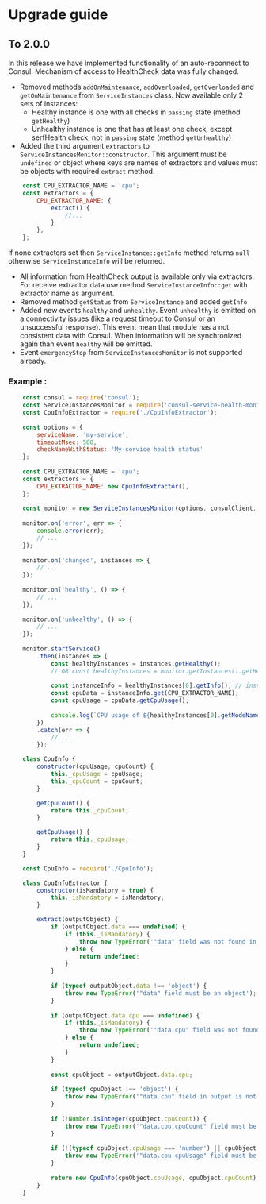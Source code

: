 # Upgrade guide

## To 2.0.0

In this release we have implemented functionality of an auto-reconnect to Consul. Mechanism of access to HealthCheck data
was fully changed.

- Removed methods `addOnMaintenance`, `addOverloaded`, `getOverloaded` and `getOnMaintenance` from `ServiceInstances` class.
    Now available only 2 sets of instances:
     - Healthy instance is one with all checks in `passing` state (method `getHealthy`)
     - Unhealthy instance is one that has at least one check, except serfHealth check, not in `passing` state (method `getUnhealthy`)
- Added the third argument `extractors` to `ServiceInstancesMonitor::constructor`. 
This argument must be `undefined` or object where keys are names of extractors and values must be objects with required `extract` method.
```javascript
    const CPU_EXTRACTOR_NAME = 'cpu';
    const extractors = {
        CPU_EXTRACTOR_NAME: {
            extract() {
                //...
            }
        },
    };
```
If none extractors set then `ServiceInstance::getInfo` method returns `null` otherwise `ServiceInstanceInfo` will be returned.
- All information from HealthCheck output is available only via extractors. For receive extractor data use method 
`ServiceInstanceInfo::get` with extractor name as argument.
- Removed method `getStatus` from `ServiceInstance` and added `getInfo`
- Added new events `healthy` and `unhealthy`. Event `unhealthy` is emitted on a connectivity issues (like a request timeout to Consul
or an unsuccessful response). This event mean that module has a not consistent data with Consul. When information will be 
synchronized again than event `healthy` will be emitted.
- Event `emergencyStop` from `ServiceInstancesMonitor` is not supported already.

### Example :

```javascript
    const consul = require('consul');
    const ServiceInstancesMonitor = require('consul-service-health-monitor').ServiceInstancesMonitor;
    const CpuInfoExtractor = require('./CpuInfoExtractor');
    
    const options = {
        serviceName: 'my-service',
        timeoutMsec: 500,
        checkNameWithStatus: 'My-service health status'
    };
    
    const CPU_EXTRACTOR_NAME = 'cpu';
    const extractors = {
        CPU_EXTRACTOR_NAME: new CpuInfoExtractor(),
    };
   
    const monitor = new ServiceInstancesMonitor(options, consulClient, extractors);
    
    monitor.on('error', err => {
        console.error(err);
        // ...
    });
    
    monitor.on('changed', instances => {
        // ...
    });
    
    monitor.on('healthy', () => {
        // ...
    }); 
    
    monitor.on('unhealthy', () => {
        // ...
    });
    
    monitor.startService()
        .then(instances => {
            const healthyInstances = instances.getHealthy();
            // OR const healthyInstances = monitor.getInstances().getHealthy();
            
            const instanceInfo = healthyInstances[0].getInfo(); // instanceInfo is instance of ServiceInstanceInfo
            const cpuData = instanceInfo.get(CPU_EXTRACTOR_NAME);
            const cpuUsage = cpuData.getCpuUsage();
            
            console.log(`CPU usage of ${healthyInstances[0].getNodeName()}: ${cpuUsage}`);
        })
        .catch(err => {
            // ...
        });
```

```javascript
    class CpuInfo {
        constructor(cpuUsage, cpuCount) {
            this._cpuUsage = cpuUsage;
            this._cpuCount = cpuCount;
        }

        getCpuCount() {
            return this._cpuCount;
        }

        getCpuUsage() {
            return this._cpuUsage;
        }
    }
```

```javascript
    const CpuInfo = require('./CpuInfo');

    class CpuInfoExtractor {
        constructor(isMandatory = true) {
            this._isMandatory = isMandatory;
        }

        extract(outputObject) {
            if (outputObject.data === undefined) {
                if (this._isMandatory) {
                    throw new TypeError('"data" field was not found in output');
                } else {
                    return undefined;
                }
            }
    
            if (typeof outputObject.data !== 'object') {
                throw new TypeError('"data" field must be an object');
            }
    
            if (outputObject.data.cpu === undefined) {
                if (this._isMandatory) {
                    throw new TypeError('"data.cpu" field was not found in output');
                } else {
                    return undefined;
                }
            }
    
            const cpuObject = outputObject.data.cpu;
    
            if (typeof cpuObject !== 'object') {
                throw new TypeError('"data.cpu" field in output is not an object');
            }
    
            if (!Number.isInteger(cpuObject.cpuCount)) {
                throw new TypeError('"data.cpu.cpuCount" field must be an integer');
            }
    
            if (!(typeof cpuObject.cpuUsage === 'number') || cpuObject.cpuUsage < 0 || cpuObject.cpuUsage > 100) {
                throw new TypeError('"data.cpu.cpuUsage" field must be a number between [0, 100]');
            }
    
            return new CpuInfo(cpuObject.cpuUsage, cpuObject.cpuCount);
        }
    }
```